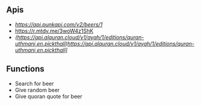 ## Apis
- _https://api.punkapi.com/v2/beers/1_
- https://r.mtdv.me/3woW4z1ShK
- _(https://api.alquran.cloud/v1/ayah/1/editions/quran-uthmani,en.pickthall)https://api.alquran.cloud/v1/ayah/1/editions/quran-uthmani,en.pickthall]_

## Functions
- Search for beer
- Give random beer
- Give quoran quote for beer
